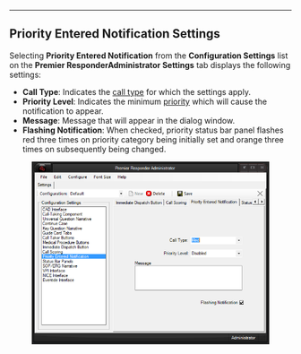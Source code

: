   --------------------------------------------
  **Priority Entered Notification Settings**
  --------------------------------------------

Selecting **Priority Entered Notification** from the **Configuration
Settings** list on the **Premier ResponderAdministrator Settings** tab
displays the following settings:

-   **Call Type**: Indicates the [call
    type](<All Caller Questions.md>) for which the settings apply.
-   **Priority Level**: Indicates the minimum [priority](<Priorities.md>)
    which will cause the notification to appear.
-   **Message**: Message that will appear in the dialog window.
-   **Flashing Notification**: When checked, priority status bar panel
    flashes red three times on priority category being initially set and
    orange three times on subsequently being changed.

<figure><img src=".gitbook/assets/Priority Entered Notification Settings_files/Image001.png" alt=""><figcaption></figcaption></figure> 
